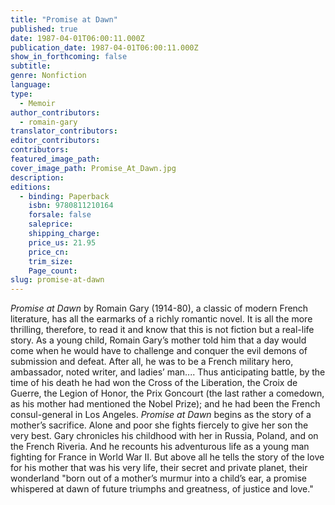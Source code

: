 ```yaml
---
title: "Promise at Dawn"
published: true
date: 1987-04-01T06:00:11.000Z
publication_date: 1987-04-01T06:00:11.000Z
show_in_forthcoming: false
subtitle:
genre: Nonfiction
language:
type:
  - Memoir
author_contributors:
  - romain-gary
translator_contributors:
editor_contributors:
contributors:
featured_image_path:
cover_image_path: Promise_At_Dawn.jpg
description:
editions:
  - binding: Paperback
    isbn: 9780811210164
    forsale: false
    saleprice:
    shipping_charge:
    price_us: 21.95
    price_cn:
    trim_size:
    Page_count:
slug: promise-at-dawn
---
```


_Promise at Dawn_ by Romain Gary (1914-80), a classic of modern French literature, has all the earmarks of a richly romantic novel. It is all the more thrilling, therefore, to read it and know that this is not fiction but a real-life story. As a young child, Romain Gary’s mother told him that a day would come when he would have to challenge and conquer the evil demons of submission and defeat. After all, he was to be a French military hero, ambassador, noted writer, and ladies’ man.... Thus anticipating battle, by the time of his death he had won the Cross of the Liberation, the Croix de Guerre, the Legion of Honor, the Prix Goncourt (the last rather a comedown, as his mother had mentioned the Nobel Prize); and he had been the French consul-general in Los Angeles. _Promise at Dawn_ begins as the story of a mother’s sacrifice. Alone and poor she fights fiercely to give her son the very best. Gary chronicles his childhood with her in Russia, Poland, and on the French Riveria. And he recounts his adventurous life as a young man fighting for France in World War II. But above all he tells the story of the love for his mother that was his very life, their secret and private planet, their wonderland "born out of a mother’s murmur into a child’s ear, a promise whispered at dawn of future triumphs and greatness, of justice and love."

